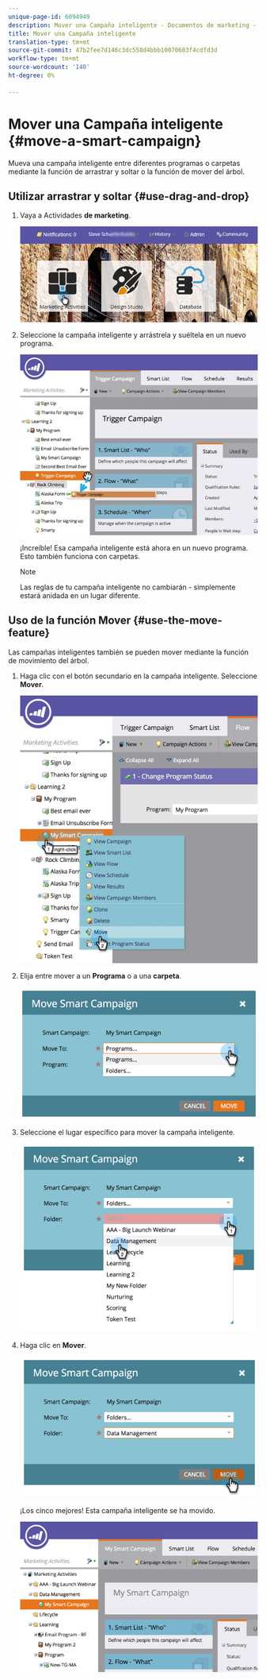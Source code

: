 ```yaml
---
unique-page-id: 6094949
description: Mover una Campaña inteligente - Documentos de marketing - Documentación del producto
title: Mover una Campaña inteligente
translation-type: tm+mt
source-git-commit: 47b2fee7d146c3dc558d4bbb10070683f4cdfd3d
workflow-type: tm+mt
source-wordcount: '140'
ht-degree: 0%

---
```



# Mover una Campaña inteligente {#move-a-smart-campaign}

Mueva una campaña inteligente entre diferentes programas o carpetas mediante la función de arrastrar y soltar o la función de mover del árbol.

## Utilizar arrastrar y soltar {#use-drag-and-drop}

1. Vaya a Actividades **de marketing**.

   ![](assets/login-marketing-activities-2.png)

1. Seleccione la campaña inteligente y arrástrela y suéltela en un nuevo programa.

   ![](assets/rockclimbing-tabfix.jpg)

   ¡Increíble! Esa campaña inteligente está ahora en un nuevo programa. Esto también funciona con carpetas.

   >[!NOTE]
   >
   >Las reglas de tu campaña inteligente no cambiarán - simplemente estará anidada en un lugar diferente.

## Uso de la función Mover {#use-the-move-feature}

Las campañas inteligentes también se pueden mover mediante la función de movimiento del árbol.

1. Haga clic con el botón secundario en la campaña inteligente. Seleccione **Mover**.

   ![](assets/rockclimbing2.jpg)

1. Elija entre mover a un **Programa** o a una **carpeta**.

   ![](assets/image2015-2-25-13-3a34-3a20.png)

1. Seleccione el lugar específico para mover la campaña inteligente.

   ![](assets/image2015-2-25-13-3a36-3a4.png)

1. Haga clic en **Mover**.

   ![](assets/image2015-2-25-13-3a37-3a44.png)

   ¡Los cinco mejores! Esta campaña inteligente se ha movido.

   ![](assets/image2015-2-25-13-39-51-copy-281-29.png)


